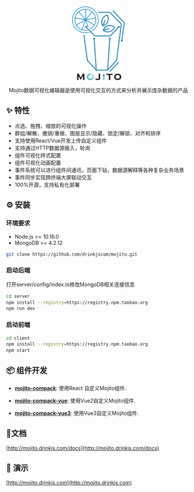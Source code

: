 <p align="center">
  <a href="http://mojito.drinkjs.com">
    <img height="200" src="./client/public/logo-black.svg">
  </a>
</p>
<p align="center">Mojito数据可视化编辑器是使用可视化交互的方式来分析并展示庞杂数据的产品</p>

## ✨ 特性

- 点选、拖拽、缩放的可视化操作
- 群组/解散、撤销/重做、图层显示/隐藏、锁定/解锁、对齐和排序
- 支持使用React/Vue开发上传自定义组件
- 支持通过HTTP数据源接入，轮询
- 组件可视化样式配置
- 组件可视化动画配置
- 事件系统可以进行组件间通讯，页面下钻，数据源解释等各种复杂业务场景
- 事件同步实现跨终端大屏联动交互
- 100%开源，支持私有化部署

## ⚙️ 安装
### 环境要求
- Node.js >= 10.16.0
- MongoDB >= 4.2.12

```bash
git clone https://github.com/drinkjscom/mojito.git
```
### 启动后端
打开server/config/index.ts修改MongoDB相关连接信息
```bash
cd server
npm install --registry=https://registry.npm.taobao.org
npm run dev
```

### 启动前端
```bash
cd client
npm install --registry=https://registry.npm.taobao.org
npm start
```

## 📦 组件开发
* [**mojito-compack**](https://github.com/drinkjscom/mojito-compack): 使用React 自定义Mojito组件.

* [**mojito-compack-vue**](https://github.com/drinkjscom/mojito-compack-vue): 使用Vue2自定义Mojito组件.

* [**mojito-compack-vue3**](https://github.com/drinkjscom/mojito-compack-vue3): 使用Vue3自定义Mojito组件.

## 📄文档
[http://mojito.drinkjs.com/docs](http://mojito.drinkjs.com/docs)

## 🚀 演示
[http://mojito.drinkjs.com](http://mojito.drinkjs.com)